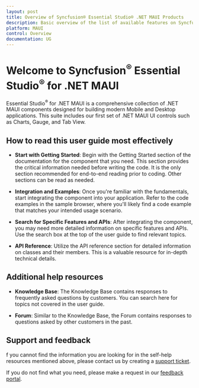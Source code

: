 ```yaml
---
layout: post
title: Overview of Syncfusion® Essential Studio® .NET MAUI Products
description: Basic overview of the list of available features on Syncfusion® .NET MAUI components and steps to use the guide.
platform: MAUI
control: Overview
documentation: UG
---
```


# Welcome to Syncfusion<sup>®</sup> Essential Studio<sup>®</sup> for .NET MAUI

Essential Studio<sup>®</sup> for .NET MAUI is a comprehensive collection of .NET MAUI components designed for building modern Mobile and Desktop applications. This suite includes our first set of .NET MAUI UI controls such as Charts, Gauge, and Tab View.

## How to read this user guide most effectively

* **Start with Getting Started**: Begin with the Getting Started section of the documentation for the component that you need. This section provides the critical information needed before writing the code. It is the only section recommended for end-to-end reading prior to coding. Other sections can be read as needed.

* **Integration and Examples**: Once you're familiar with the fundamentals, start integrating the component into your application. Refer to the code examples in the sample browser, where you'll likely find a code example that matches your intended usage scenario.

* **Search for Specific Features and APIs**: After integrating the component, you may need more detailed information on specific features and APIs. Use the search box at the top of the user guide to find relevant topics.

* **API Reference**: Utilize the API reference section for detailed information on classes and their members. This is a valuable resource for in-depth technical details.

## Additional help resources

* **Knowledge Base**: The Knowledge Base contains responses to frequently asked questions by customers. You can search here for topics not covered in the user guide.

* **Forum**: Similar to the Knowledge Base, the Forum contains responses to questions asked by other customers in the past.

## Support and feedback

f you cannot find the information you are looking for in the self-help resources mentioned above, please contact us by creating a [support ticket](https://support.syncfusion.com/support/tickets/create).

If you do not find what you need, please make a request in our [feedback portal](https://www.syncfusion.com/feedback/maui).